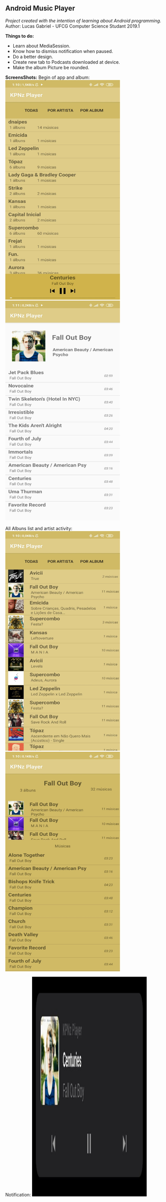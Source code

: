 ﻿## **Android Music Player**

*Project created with the intention of learning about Android programming.*
Author: Lucas Gabriel - UFCG Computer Science Studant 2019.1

**Things to do:**
 - Learn about MediaSession.
 - Know how to dismiss notification when paused.
 - Do a better design.
 - Create new tab to Podcasts downloaded at device.
 - Make the album Picture be rounded. 

**ScreensShots:**
Begin of app and album:
<img src="./pics/pic_inicio.png" width="360" height="690"> <img src="./pics/pic_album.png" width="360" height="690">

All Albuns list and artist activity:
<img src="./pics/pic_listAlbum.png" width="360" height="690"> <img src="./pics/pic_artista.png" width="360" height="690">

Notification:
<img src="./pics/pic_notification.png" width="360" height="690">
